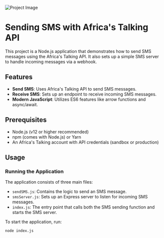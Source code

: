 ![Project Image](https://github.com/yeswadams/sendsms.apibyafricastalking/blob/main/httpsdev-to-uploads.s3.amazonaws.png)

# Sending SMS with Africa's Talking API
This project is a Node.js application that demonstrates how to send SMS messages using the Africa's Talking API. It also sets up a simple SMS server to handle incoming messages via a webhook.

## Features
- **Send SMS**: Uses Africa's Talking API to send SMS messages.
- **Receive SMS**: Sets up an endpoint to receive incoming SMS messages.
- **Modern JavaScript**: Utilizes ES6 features like arrow functions and async/await.

## Prerequisites
- Node.js (v12 or higher recommended)
- npm (comes with Node.js) or Yarn
- An Africa's Talking account with API credentials (sandbox or production)

## Usage

### Running the Application
The application consists of three main files:

- `sendSMS.js`: Contains the logic to send an SMS message.
- `smsServer.js`: Sets up an Express server to listen for incoming SMS messages.
- `index.js`: The entry point that calls both the SMS sending function and starts the SMS server.

To start the application, run:

```bash
node index.js

